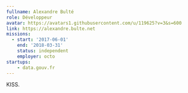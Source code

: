 ```yaml
---
fullname: Alexandre Bulté
role: Développeur
avatar: https://avatars1.githubusercontent.com/u/119625?v=3&s=600
link: https://alexandre.bulte.net
missions:
  - start: '2017-06-01'
    end: '2018-03-31'
    status: independent
    employer: octo
startups:
    - data.gouv.fr
---
```


KISS.
